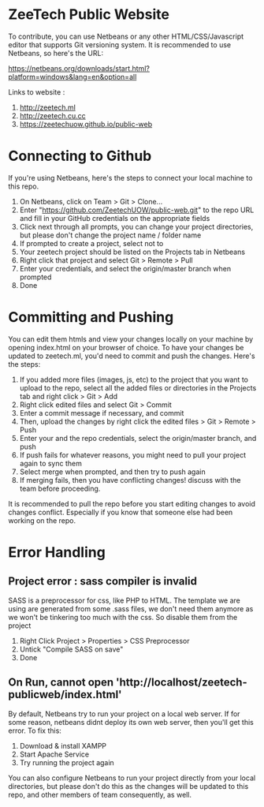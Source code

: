 # ZeeTech Public Website

To contribute, you can use Netbeans or any other HTML/CSS/Javascript editor that supports Git versioning system. It is recommended to use Netbeans, so here's the URL:

https://netbeans.org/downloads/start.html?platform=windows&lang=en&option=all

Links to website  :

1. http://zeetech.ml
2. http://zeetech.cu.cc
3. https://zeetechuow.github.io/public-web

# Connecting to Github

If you're using Netbeans, here's the steps to connect your local machine to this repo.

1. On Netbeans, click on Team > Git > Clone...
2. Enter "https://github.com/ZeetechUOW/public-web.git" to the repo URL and fill in your GitHub credentials on the appropriate fields
3. Click next through all prompts, you can change your project directories, but please don't change the project name / folder name
4. If prompted to create a project, select not to
5. Your zeetech project should be listed on the Projects tab in Netbeans
6. Right click that project and select Git > Remote > Pull
7. Enter your credentials, and select the origin/master branch when prompted
8. Done

# Committing and Pushing

You can edit them htmls and view your changes locally on your machine by opening index.html on your browser of choice.
To have your changes be updated to zeetech.ml, you'd need to commit and push the changes. Here's the steps:

1. If you added more files (images, js, etc) to the project that you want to upload to the repo, select all the added files or directories in the Projects tab and right click > Git > Add
2. Right click edited files and select Git > Commit
3. Enter a commit message if necessary, and commit
4. Then, upload the changes by right click the edited files > Git > Remote > Push
5. Enter your and the repo credentials, select the origin/master branch, and push
6. If push fails for whatever reasons, you might need to pull your project again to sync them
7. Select merge when prompted, and then try to push again
8. If merging fails, then you have conflicting changes! discuss with the team before proceeding.

It is recommended to pull the repo before you start editing changes to avoid changes conflict. Especially if you know that someone else had been working on the repo.

# Error Handling

## Project error : sass compiler is invalid

SASS is a preprocessor for css, like PHP to HTML. The template we are using are generated from some .sass files, we don't need them anymore as we won't be tinkering too much with the css. So disable them from the project

1. Right Click Project > Properties > CSS Preprocessor
2. Untick "Compile SASS on save"
3. Done

## On Run, cannot open 'http://localhost/zeetech-publicweb/index.html'

By default, Netbeans try to run your project on a local web server. If for some reason, netbeans didnt deploy its own web server, then you'll get this error. To fix this:

1. Download & install XAMPP
2. Start Apache Service
3. Try running the project again

You can also configure Netbeans to run your project directly from your local directories, but please don't do this as the changes will be updated to this repo, and other members of team consequently, as well.
